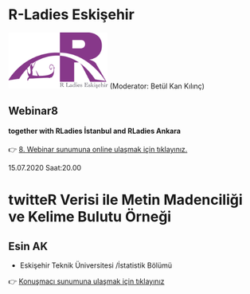 # R-Ladies Eskişehir 

<img src="https://github.com/bkanx/R-Ladies-EskisehR-Stickers/blob/master/Init.png" width="200"> (Moderator: Betül Kan Kılınç)


## Webinar8

#### together with RLadies İstanbul and RLadies Ankara

:point_right:   [8. Webinar sunumuna online ulaşmak için tıklayınız.](https://bkanx.github.io/RLadiesEskisehir-Webinar8/)



15.07.2020 Saat:20.00

# twitteR Verisi ile Metin Madenciliği ve Kelime Bulutu Örneği

## Esin AK

  
  - Eskişehir Teknik Üniversitesi /İstatistik Bölümü

 :point_right: [Konuşmacı sunumuna ulaşmak için tıklayınız](https://rpubs.com/esinwhite/Webinar-8)
